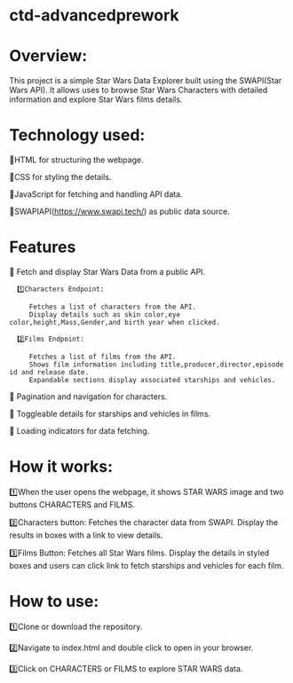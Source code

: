 # ctd-advancedprework
# Overview:
This project is a simple Star Wars Data Explorer built using the SWAPI(Star Wars API). It allows uses to browse Star Wars Characters with detailed information and explore Star Wars films details.

# Technology used:
🔵HTML for structuring the webpage.

🔵CSS for styling the details.

🔵JavaScript for fetching and handling API data.

🔵SWAPIAPI(https://www.swapi.tech/) as public data source.

# Features
🔵 Fetch and display Star Wars Data from a public API.

      1️⃣Characters Endpoint:
  
         Fetches a list of characters from the API.
         Display details such as skin color,eye color,height,Mass,Gender,and birth year when clicked.
    
      2️⃣Films Endpoint:

         Fetches a list of films from the API.
         Shows film information including title,producer,director,episode id and release date.
         Expandable sections display associated starships and vehicles. 
    
🔵 Pagination and navigation for characters.

🔵 Toggleable details for starships and vehicles in films.

🔵 Loading indicators for data fetching.

# How it works:

1️⃣When the user opens the webpage, it shows STAR WARS image and two buttons CHARACTERS and FILMS.

2️⃣Characters button: Fetches the character data from SWAPI. Display the results in boxes with a link to view details.

3️⃣Films Button: Fetches all Star Wars films. Display the details in styled boxes and users can click link to fetch starships and vehicles for each film.

# How to use:

1️⃣Clone or download the repository.

2️⃣Navigate to  index.html and double click to open in your browser.

3️⃣Click on CHARACTERS or FILMS to explore STAR WARS data.
